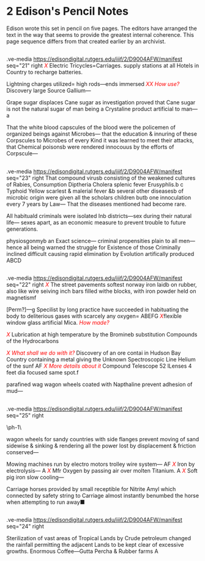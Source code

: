# 2 Edison's Pencil Notes

Edison wrote this set in pencil on five pages. The editors have arranged the text in the way that seems to provide the greatest internal coherence. This page sequence differs from that created earlier by an archivist.

##
.ve-media https://edisondigital.rutgers.edu/iiif/2/D9004AFW/manifest seq="21" right
<span style="color:red">*X*</span> Electric Tricycles=Carriages. supply stations at all Hotels in Country to recharge batteries.

 Lightning charges utilized= high rods—ends immersed
<span style="color:red">*XX How use?*</span> Discovery large Source Gallium—

Grape sugar displaces Cane sugar as investigation proved that Cane sugar is not the natural sugar of man being a Crystaline product artificial to man—a 

That the white blood capscules of the blood were the policemen of organized beings against Microbes— that the education & innuring of these Corpscules to Microbes of every Kind it was learned to meet their attacks, that Chemical poisonsb were rendered innocouus by the efforts of Corpscule—

##
.ve-media https://edisondigital.rutgers.edu/iiif/2/D9004AFW/manifest seq="23" right
That compound virusb consisting of the weakened cultures of Rabies, Consumption Diptheria Cholera splenic fever Erusyphlis.b <Erysipelass>c Typhoid Yellow scarlest & malerial fever &b several other diseasesb of microbic origin were given all the scholars children butb one innoculation every 7 years by Law— That the diseases mentioned had become rare.

 All habituald criminals were isolated Inb districts—sex during their natural life— sexes apart, as an economic measure to prevent trouble to future generations. 

physiosgonmyb an Exact science— criminal propensities plain to all men— hence all being warned the struggle for Existence of those Criminally inclined difficult causing rapid elimination by Evolution artifically produced
ABCD
##
.ve-media https://edisondigital.rutgers.edu/iiif/2/D9004AFW/manifest seq="22" right
<span style="color:red">*X*</span> The street pavements softest norway iron laidb on rubber, also like wire seiving inch bars filled withe blocks, with iron powder held on magnetismf 
    
[Perm?]—g Specilist by long practice have succeeded in habituating the body to deliterious gases with scarcely any oxygen=
ABEFG
<span style="color:red">*X*</span>flexible window glass artificial Mica. <span style="color:red">*How made?*</span> <OK>

<span style="color:red">*X*</span> Lubrication at high temperature by the Bromineb substitution Compounds of the Hydrocarbons

<span style="color:red">*X What shall we do with it?*</span> Discovery of an ore contai in Hudson Bay Country containing a metal giving the Unknown Spectroscopic Line Helium of the sunf
AF
<span style="color:red">*X More details about it*</span> Compound Telescope 52 lLenses 4 feet dia focused same spot.f

parafined wag wagon wheels coated with Napthaline prevent adhesion of mud— 
##
.ve-media https://edisondigital.rutgers.edu/iiif/2/D9004AFW/manifest seq="25" right

\ph-1\
	
wagon wheels for sandy countries with side flanges prevent moving of sand sidewise & sinking & rendering all the power lost by displacement & friction conserved— 

Mowing machines run by electro motors trolley wire system—
AF
<span style="color:red">*X*</span> Iron by electrolysis—
A
<span style="color:red">*X*</span> Mfr Oxygen by passing air over molten Titanium.
A
<span style="color:red">*X*</span> Soft pig iron slow cooling—

Carriage horses provided by small receptible for Nitrite Amyl which connected by safety string to Carriage almost instantly benumbed the horse when attempting to run away■<OK>
##
.ve-media https://edisondigital.rutgers.edu/iiif/2/D9004AFW/manifest seq="24" right

Sterilization of vast areas of Tropical Lands by Crude petroleum changed the rainfall permitting the adjacent Lands to be kept clear of excessive growths. 
Enormous Coffee—Gutta Percha & Rubber farms
A